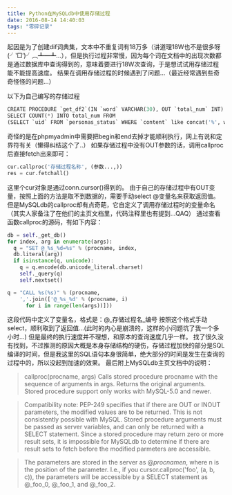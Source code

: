 ```yaml
---
title: Python在MySQLdb中使用存储过程
date: 2016-08-14 14:40:03
tags: "零碎记录"
---
```

起因是为了创建dif词典集，文本中不重复词有18万多（讲道理18W也不是很多呀(╯‵□′)╯︵┻━┻…），但是执行过程非常慢，因为每个词在文档中的出现次数都是通过数据库中查询得到的，意味着要进行18W次查询，于是想试试用存储过程能不能提高速度。
结果在调用存储过程的时候遇到了问题…（最近经常遇到些奇奇怪怪的问题…）
<!-- more -->
以下为自己编写的存储过程
```python
CREATE PROCEDURE `get_df2`(IN `word` VARCHAR(30), OUT `total_num` INT)
SELECT COUNT(*) INTO total_num FROM
(SELECT `uid` FROM `personas_status` WHERE `content` like concat('%', word, '%') GROUP BY `uid`) as t
```
奇怪的是在phpmyadmin中需要把begin和end去掉才能顺利执行，网上有说和定界符有关（懒得纠结这个了..）
如果存储过程中没有OUT参数的话，调用callproc后直接fetch出来即可：
```python
cur.callproc('存储过程名称', (参数...,))
res = cur.fetchall()
```
这里个cur对象是通过conn.cursor()得到的。
由于自己的存储过程中有OUT变量，按照上面的方法是取不到数据的，需要手动select @变量名来获取返回值。
但是MySQLdb的callproc却有点奇葩，它自定义了调用存储过程时的变量命名（其实人家备注了在他们的主页文档里，代码注释里也有提到...QAQ）
通过查看函数callproc的源码，有如下内容：
```python
db = self._get_db()
for index, arg in enumerate(args):
  q = "SET @_%s_%d=%s" % (procname, index,
  db.literal(arg))
  if isinstance(q, unicode):
    q = q.encode(db.unicode_literal.charset)
    self._query(q)
    self.nextset()

q = "CALL %s(%s)" % (procname,
    ','.join(['@_%s_%d' % (procname, i)
      for i in range(len(args))]))
```
这段代码中定义了变量名，格式是：@\_存储过程名\_编号
按照这个格式手动select，顺利取到了返回值...(此时的内心是崩溃的，这样的小问题坑了我一个多小时...)
但是最终的执行速度并不理想，和原本的查询速度几乎一样。
找了很久没有找到，不过推测的原因大概是本身存储结构的硬伤，存储过程加快的部分是SQL编译的时间，但是我这里的SQL语句本身很简单，绝大部分的时间是发生在查询的过程中的，所以没起到加速的效果。
最后附上MySQLdb主页文档中的说明：
>callproc(procname, args)
Calls stored procedure procname with the sequence of arguments in args. Returns the original arguments. Stored procedure support only works with MySQL-5.0 and newer.

>Compatibility note: PEP-249 specifies that if there are OUT or INOUT parameters, the modified values are to be returned. This is not consistently possible with MySQL. Stored procedure arguments must be passed as server variables, and can only be returned with a SELECT statement. Since a stored procedure may return zero or more result sets, it is impossible for MySQLdb to determine if there are result sets to fetch before the modified parmeters are accessible.

>The parameters are stored in the server as @_*procname*_*n*, where n is the position of the parameter. I.e., if you cursor.callproc('foo', (a, b, c)), the parameters will be accessible by a SELECT statement as @_foo_0, @_foo_1, and @_foo_2.
